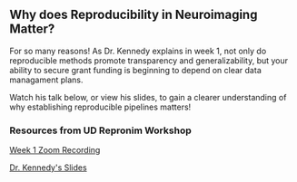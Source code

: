 ## Why does Reproducibility in Neuroimaging Matter?
For so many reasons! As Dr. Kennedy explains in week 1, not only do reproducible methods promote transparency and generalizability, but your ability to secure grant funding is beginning to depend on clear data managament plans. 

Watch his talk below, or view his slides, to gain a clearer understanding of why establishing reproducible pipelines matters!

### Resources from UD Repronim Workshop
[Week 1 Zoom Recording](https://drive.google.com/drive/folders/1ie0SrdYhPypkYA4Q9bs4f60w5Tsv1OpS?usp=sharing)

[Dr. Kennedy's Slides](https://docs.google.com/presentation/d/1GFlYtxlta0GoTW6yTlTKjn00hF-6U_VjCW5mkSmySto/edit#slide=id.g98c1e88847_0_195)
